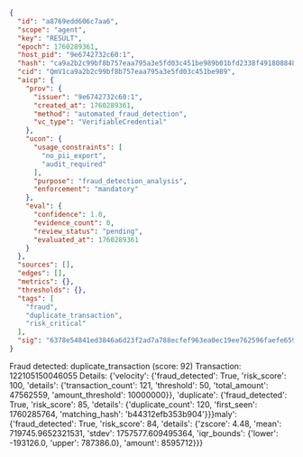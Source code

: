 ```json
{
  "id": "a8769edd606c7aa6",
  "scope": "agent",
  "key": "RESULT",
  "epoch": 1760289361,
  "host_pid": "9e6742732c60:1",
  "hash": "ca9a2b2c99bf8b757eaa795a3e5fd03c451be989b01bfd2338f4918088488ab2",
  "cid": "QmV1ca9a2b2c99bf8b757eaa795a3e5fd03c451be989",
  "aicp": {
    "prov": {
      "issuer": "9e6742732c60:1",
      "created_at": 1760289361,
      "method": "automated_fraud_detection",
      "vc_type": "VerifiableCredential"
    },
    "ucon": {
      "usage_constraints": [
        "no_pii_export",
        "audit_required"
      ],
      "purpose": "fraud_detection_analysis",
      "enforcement": "mandatory"
    },
    "eval": {
      "confidence": 1.0,
      "evidence_count": 0,
      "review_status": "pending",
      "evaluated_at": 1760289361
    }
  },
  "sources": [],
  "edges": [],
  "metrics": {},
  "thresholds": {},
  "tags": [
    "fraud",
    "duplicate_transaction",
    "risk_critical"
  ],
  "sig": "6378e54841ed3846a6d23f2ad7a788ecfef963ea0ec19ee762596faefe65996c"
}
```

Fraud detected: duplicate_transaction (score: 92)
Transaction: 122105150046055
Details: {'velocity': {'fraud_detected': True, 'risk_score': 100, 'details': {'transaction_count': 121, 'threshold': 50, 'total_amount': 47562559, 'amount_threshold': 10000000}}, 'duplicate': {'fraud_detected': True, 'risk_score': 85, 'details': {'duplicate_count': 120, 'first_seen': 1760285764, 'matching_hash': 'b44312efb353b904'}}}maly': {'fraud_detected': True, 'risk_score': 84, 'details': {'zscore': 4.48, 'mean': 719745.9652321531, 'stdev': 1757577.609495364, 'iqr_bounds': {'lower': -193126.0, 'upper': 787386.0}, 'amount': 8595712}}}